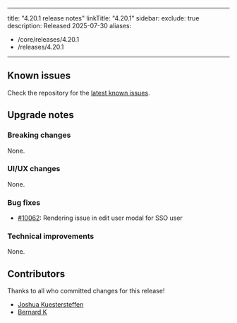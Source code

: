 
---
title: "4.20.1 release notes"
linkTitle: "4.20.1"
sidebar:
  exclude: true
description: 
  Released 2025-07-30
aliases:
  -    /core/releases/4.20.1
  -    /releases/4.20.1
---

## Known issues

Check the repository for the [latest known issues](https://github.com/medic/cht-core/issues?q=is%3Aissue+label%3A%22Affects%3A+4.20.1%22).

## Upgrade notes

### Breaking changes

None.

### UI/UX changes

None.

### Bug fixes

- [#10062](https://github.com/medic/cht-core/issues/10062): Rendering issue in edit user modal for SSO user

### Technical improvements

None.

## Contributors

Thanks to all who committed changes for this release!

- [Joshua Kuestersteffen](https://github.com/jkuester)
- [Bernard K](https://github.com/benkags)

